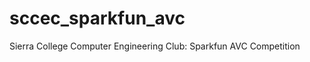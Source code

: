 sccec_sparkfun_avc
==================

Sierra College Computer Engineering Club: Sparkfun AVC Competition
